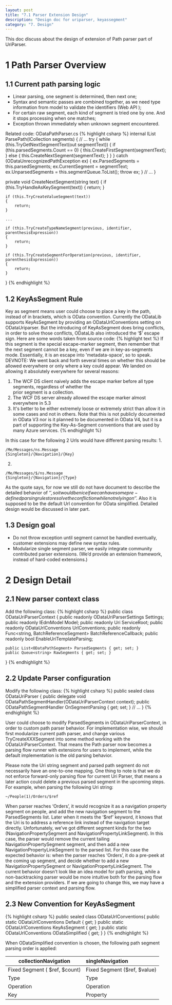 ```yaml
---
layout: post
title: "7.1 Parser Extension Design"
description: "Design doc for uriparser, keyassegment"
category: "7. Design"
---
```


This doc discuss about the design of extension of Path parser part of UriParser.

# 1 Path Parser Overview

## 1.1 Current path parsing logic

- Linear parsing, one segment is determined, then next one;
- Syntax and semantic passes are combined together, as we need type information from model to validate the identifiers (Web API );
- For certain raw segment, each kind of segment is tried one by one. And it stops processing when one matches;
- Exception thrown immediately when unknown segment encountered.

Related code: ODataPathParser.cs
{% highlight csharp %}
internal IList<ODataPathSegment> ParsePath(ICollection<string> segments)
{
    // ...
    try
    {
        while (this.TryGetNextSegmentText(out segmentText))
        {
            if (this.parsedSegments.Count == 0)
            {
                this.CreateFirstSegment(segmentText);
            }
            else
            {
                this.CreateNextSegment(segmentText);
            }
        }
    }
    catch (ODataUnrecognizedPathException ex)
    {
        ex.ParsedSegments = this.parsedSegments;
        ex.CurrentSegment = segmentText;
        ex.UnparsedSegments = this.segmentQueue.ToList();
        throw ex;
    }
    // ...
}

private void CreateNextSegment(string text)
{
    if (this.TryHandleAsKeySegment(text))
    {
        return;
    }

    if (this.TryCreateValueSegment(text))
    {
        return;
    }
        
    ...

    if (this.TryCreateTypeNameSegment(previous, identifier, parenthesisExpression))
    {
        return;
    }

    if (this.TryCreateSegmentForOperation(previous, identifier, parenthesisExpression))
    {
        return;
    }
}
{% endhighlight %}

## 1.2 KeyAsSegment Rule

Key as segment means user could choose to place a key in the path, instead of in brackets, which is OData convention.
Currently the ODataLib supports KeyAsSegment by providing an ODataUrlConventions setting on ODataUriparser. But the introducing of KeyAsSegment does bring conflicts, in order to solve those conflicts, ODataLib also introduced the ‘$’ escape sign. Here are some words taken from source code:
{% highlight text %}
If this segment is the special escape-marker segment, then remember that the next segment cannot be a key, 
even if we are in key-as-segments mode. Essentially, it is an escape into 'metadata-space', so to speak. 
DEVNOTE: We went back and forth several times on whether this should be allowed everywhere or only 
where a key could appear. We landed on allowing it absolutely everywhere for several reasons: 
  1) The WCF DS client naively adds the escape marker before all type segments, regardless of whether the  
     prior segment is a collection. 
  2) The WCF DS server already allowed the escape marker almost everywhere in 5.3 
  3) It's better to be either extremely loose or extremely strict than allow it in some cases and not in others.
Note that this is not publicly documented in OData V3 nor is it planned to be documented in OData V4, but it 
is a part of supporting the Key-As-Segment conventions that are used by many Azure services.
{% endhighlight %}

In this case for the following 2 Urls would have different parsing results:
1. 
```
/Me/Messages/ns.Message
{Singleton}/{Navigation}/{Key}
```
2.
```
/Me/Messages/$/ns.Message
{Singleton}/{Navigation}/{Type}
```

As the quote says, for now we still do not have document to describe the detailed behavior of ‘$’, so it would be nice if we can have some pre-defined parsing rules to resolve the confliction while not relying on ‘$’. Also it is supposed to be the default Url convention for OData simplified. Detailed design would be discussed in later part.

## 1.3 Design goal

- Do not throw exception until segment cannot be handled eventually, customer extensions may define new syntax rules.
- Modularize single segment parser, we easily integrate community contributed parser extensions. (We’d provide an extension framework, instead of hard-coded extensions.)

# 2 Design Detail

## 2.1 New parser context class

Add the following class:
{% highlight csharp %}
public class ODataUriParserContext
{
    public readonly ODataUriParserSettings Settings;
    public readonly IEdmModel Model;
    public readonly Uri ServiceRoot;
    public readonly ODataUrlConventions UrlConventions;
    public readonly Func<string, BatchReferenceSegment> BatchReferenceCallback;
    public readonly bool EnableUriTemplateParsing;

    public List<ODataPathSegment> ParsedSegments { get; set; }
    public Queue<string> RawSegments { get; set; }
}
{% endhighlight %}


## 2.2 Update Parser configuration

Modify the following class:
{% highlight csharp %}
public sealed class ODataUriParser
{
    public delegate void ODataPathSegmentHandler(ODataUriParserContext context);
    public ODataPathSegmentHandler OnSegmentParsing { get; set; }
    // ...
}
{% endhighlight %}

User could choose to modify ParsedSegments in ODataUriParserContext, in order to custom path parser behavior.
For implementation wise, we should first modularize current path parser, and change various TryCreateXXXSegment into some method working with the ODataUriParserContext. That means the Path parser now becomes a parsing flow runner with extensions for users to implement, while the default implementation is the old parsing behavior.

Please note the Uri string segment and parsed path segment do not necessarily have an one-to-one mapping.
One thing to note is that we do not enforce forward-only parsing flow for current Uri Parser, that means a later action could delete a previous parsed segment in the upcoming steps.
For example, when parsing the following Uri string:
```
~/People(1)/Orders/$ref
```
When parser reaches ‘Orders’, it would recognize it as a navigation property segment on people, and add the new navigation segment to the ParsedSegments list. Later when it meets the ‘$ref’ keyword, it knows that the Uri is to address a reference link instead of the navigation target directly. Unfortunately, we’ve got different segment kinds for the two (NavigationPropertySegment and NavigationPropertyLinkSegment). In this case, the parser would remove the current tailing  NavigationPropertySegment segment, and then add a new NavigationPropertyLinkSegment to the parsed list.
For this case the expected behavior is: when the parser reaches ‘Orders’, it do a pre-peek at the coming up segment, and decide whether to add a new NavigationPropertySegment or NavigationPropertyLinkSegment.
The current behavior doesn’t look like an idea model for path parsing, while a non-backtracking parser would be more intuitive both for the parsing flow and the extension providers. 
If we are going to change this, we may have a simplified parser context and parsing flow.

## 2.3 New Convention for KeyAsSegment

{% highlight csharp %}
public sealed class ODataUrlConventions{
    public static ODataUrlConventions Default { get; }
    public static ODataUrlConventions KeyAsSegment { get; }
    public static ODataUrlConventions ODataSimplified { get; }
}
{% endhighlight %}

When ODataSimplified convention is chosen, the following path segment parsing order is applied:

 collectionNavigation           | singleNavigation              
 ------------------------------ | :----------------------------  
 Fixed Segment ( $ref, $count)  | Fixed Segment ($ref, $value)  
 Type                           | Type                          
 Operation                      | Operation                      
 Key                            | Property                      
